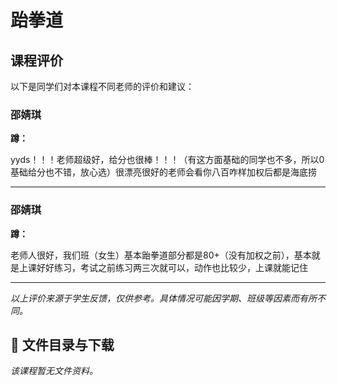 # 跆拳道

## 课程评价

以下是同学们对本课程不同老师的评价和建议：

### 邵婧琪

**蹲：**

yyds！！！老师超级好，给分也很棒！！！（有这方面基础的同学也不多，所以0基础给分也不错，放心选）很漂亮很好的老师会看你八百咋样加权后都是海底捞

---

### 邵婧琪

**蹲：**

老师人很好，我们班（女生）基本跆拳道部分都是80+（没有加权之前），基本就是上课好好练习，考试之前练习两三次就可以，动作也比较少，上课就能记住

---

*以上评价来源于学生反馈，仅供参考。具体情况可能因学期、班级等因素而有所不同。*
## 📄 文件目录与下载

_该课程暂无文件资料。_
